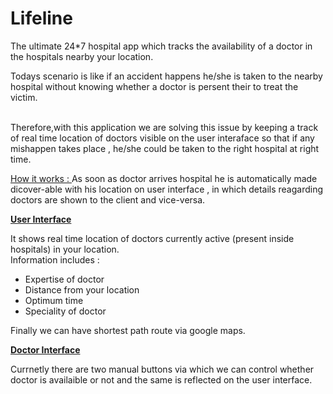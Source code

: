 

# Lifeline

The ultimate 24*7  hospital app which tracks the availability of a doctor in the hospitals nearby your location. 

Todays scenario is like if an accident happens he/she is taken to the nearby hospital without knowing whether a doctor is persent their to treat the victim. <br> <br>

Therefore,with this application we are solving this issue by keeping a track of real time location of doctors visible on the user interaface so that if any mishappen takes place , he/she could be taken to the right hospital at right time.



<u> How it works : </u>
As soon as doctor arrives hospital he is automatically made dicover-able with his location on user interface , in which details reagarding doctors are shown to the client and vice-versa.

<b> <u> User Interface </u> </b> 

It shows real time location of doctors currently active (present inside hospitals) in your location. <br>
 Information includes : 

<ul>
<li> Expertise of doctor </li>
<li> Distance from your location </li>
<li> Optimum time </li>
<li> Speciality of doctor </li>
</ul>


Finally we can have shortest path route via google maps.

<b> <u> Doctor Interface </u> </b> 

Currnetly there are two manual buttons via which we can control whether doctor is availaible or not and the same is reflected on the user interface.





